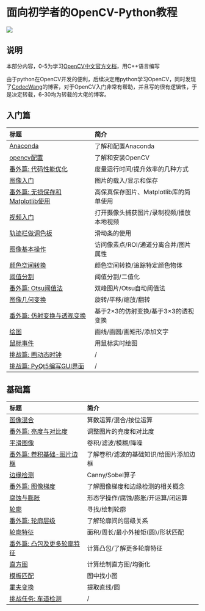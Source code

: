 # 面向初学者的OpenCV-Python教程

![](http://cos.codec.wang/opencv-python-tutorial-amend-new-cover.png)

## 说明

本部分内容，0-5为学习[OpenCV中文官方文档](http://www.woshicver.com/)，用C++语言编写

由于python在OpenCV开发的便利，后续决定用python学习OpenCV，同时发现了[CodecWang](http://codec.wang/)的博客，对于OpenCV入门非常有帮助，并且写的很有逻辑性，于是决定转载，6-30均为转载的大佬的博客。

## 入门篇

| 标题 | 简介 |
| :--- | :--- |
| [Anaconda](【2】学习/机器视觉/OpenCV/0-Anaconda.md) | 了解和配置Anaconda |
| [opencv配置](【2】学习/机器视觉/OpenCV/0-opencv配置.md) | 了解和安装OpenCV |
| [番外篇: 代码性能优化](【2】学习/机器视觉/OpenCV/10-代码性能优化.md) | 度量运行时间/提升效率的几种方式 |
| [图像入门](【2】学习/机器视觉/OpenCV/1-图像入门.md) | 图片的载入/显示和保存 |
| [番外篇: 无损保存和Matplotlib使用](【2】学习/机器视觉/OpenCV/11-无损保存图片和matplotlib.md) | 高保真保存图片、Matplotlib库的简单使用 |
| [视频入门](【2】学习/机器视觉/OpenCV/2-视频入门.md) | 打开摄像头捕获图片/录制视频/播放本地视频 |
| [轨迹栏做调色板](【2】学习/机器视觉/OpenCV/5-轨迹栏做调色板.md) | 滑动条的使用 |
| [图像基本操作](【2】学习/机器视觉/OpenCV/6-图像基本操作.md) | 访问像素点/ROI/通道分离合并/图片属性 |
| [颜色空间转换](【2】学习/机器视觉/OpenCV/7-颜色空间转换.md) | 颜色空间转换/追踪特定颜色物体 |
| [阈值分割](【2】学习/机器视觉/OpenCV/8-阈值分割.md) | 阈值分割/二值化 |
| [番外篇: Otsu阈值法](【2】学习/机器视觉/OpenCV/12-Otus阈值法.md) | 双峰图片/Otsu自动阈值法 |
| [图像几何变换](【2】学习/机器视觉/OpenCV/9-图像几何变换.md) | 旋转/平移/缩放/翻转 |
| [番外篇: 仿射变换与透视变换](【2】学习/机器视觉/OpenCV/13-仿射变换与透视变换.md) | 基于2×3的仿射变换/基于3×3的透视变换 |
| [绘图](【2】学习/机器视觉/OpenCV/3-绘图.md) | 画线/画圆/画矩形/添加文字 |
| [鼠标事件](【2】学习/机器视觉/OpenCV/4-鼠标事件.md) | 用鼠标实时绘图 |
| [挑战篇: 画动态时钟](【2】学习/机器视觉/OpenCV/14-画动态时钟.md) | / |
| [挑战篇: PyQt5编写GUI界面](【2】学习/机器视觉/OpenCV/15-PyQT5编写GUI界面.md) | / |



## 基础篇

| 标题 | 简介 |
| :--- | :--- |
| [图像混合](【2】学习/机器视觉/OpenCV/16-图像混合.md) | 算数运算/混合/按位运算 |
| [番外篇: 亮度与对比度](【2】学习/机器视觉/OpenCV/25-亮度与对比度.md) | 调整图片的亮度和对比度 |
| [平滑图像](【2】学习/机器视觉/OpenCV/17-平滑图像.md) | 卷积/滤波/模糊/降噪 |
| [番外篇: 卷积基础-图片边框](【2】学习/机器视觉/OpenCV/26-卷积基础-图片边框.md) | 了解卷积/滤波的基础知识/给图片添加边框 |
| [边缘检测](【2】学习/机器视觉/OpenCV/18-边缘检测.md) | Canny/Sobel算子 |
| [番外篇: 图像梯度](【2】学习/机器视觉/OpenCV/27-图像梯度.md) | 了解图像梯度和边缘检测的相关概念 |
| [腐蚀与膨胀](【2】学习/机器视觉/OpenCV/19-腐蚀与膨胀.md) | 形态学操作/腐蚀/膨胀/开运算/闭运算 |
| [轮廓](【2】学习/机器视觉/OpenCV/20-轮廓.md) | 寻找/绘制轮廓 |
| [番外篇: 轮廓层级](【2】学习/机器视觉/OpenCV/28-轮廓层级.md) | 了解轮廓间的层级关系 |
| [轮廓特征](【2】学习/机器视觉/OpenCV/21-轮廓特征.md) | 面积/周长/最小外接矩\(圆\)/形状匹配 |
| [番外篇: 凸包及更多轮廓特征](【2】学习/机器视觉/OpenCV/29-凸包及更多轮廓特征.md) | 计算凸包/了解更多轮廓特征 |
| [直方图](【2】学习/机器视觉/OpenCV/22-直方图.md)             | 计算绘制直方图/均衡化 |
| [模板匹配](【2】学习/机器视觉/OpenCV/23-模板匹配.md) | 图中找小图 |
| [霍夫变换](【2】学习/机器视觉/OpenCV/24-霍夫变换.md) | 提取直线/圆 |
| [挑战任务: 车道检测](【2】学习/机器视觉/OpenCV/30-车道检测.md) | / |



